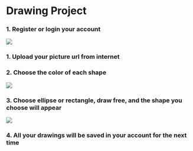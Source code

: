 <h1> Drawing Project </h1>

<h3>1. Register or login your account</h3>
<img src="../readme-pic/register.PNG">
<h3>1. Upload your picture url from internet</h3>
<h3>2. Choose the color of each shape</h3>
<img src="../readme-pic/colors.PNG">
<h3>3. Choose ellipse or rectangle, draw free, and the shape you choose will appear</h3>
<img src="../readme-pic/drawing.PNG">
<h3>4. All your drawings will be saved in your account for the next time</h3>

